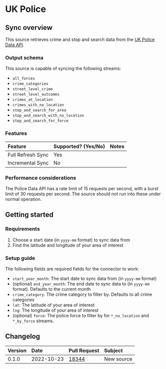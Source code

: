# UK Police

## Sync overview

This source retrieves crime and stop and search data from the
[UK Police Data API](https://data.police.uk/docs/).

### Output schema

This source is capable of syncing the following streams:

* `all_forces`
* `crime_categories`
* `street_level_crime`
* `street_level_outcomes`
* `crimes_at_location`
* `crimes_with_no_location`
* `stop_and_search_for_area`
* `stop_and_search_with_no_location`
* `stop_and_search_for_force`

### Features

| Feature           | Supported? \(Yes/No\) | Notes |
|:------------------|:----------------------|:------|
| Full Refresh Sync | Yes                   |       |
| Incremental Sync  | No                    |       |

### Performance considerations

The Police Data API has a rate limit of 15 requests per second, with a burst
limit of 30 requests per second. The source should not run into these under
normal operation.

## Getting started

### Requirements

1. Choose a start date (in `yyyy-mm` format) to sync data from
2. Find the latitude and longitude of your area of interest

### Setup guide

The following fields are required fields for the connector to work:

- `start_year_month`: The start date to sync data from (in `yyyy-mm` format)
- (optional) `end_year_month`: The end date to sync data to (in `yyyy-mm` 
  format). Defaults to the current month
- `crime_category`: The crime category to filter by. Defaults to all crime 
  categories
- `lat`: The latitude of your area of interest
- `lng`: The longitude of your area of interest
- (optional) `force`: The police force to filter by for `*_no_location` and
  `*_by_force` streams.

## Changelog

| Version | Date       | Pull Request                                             | Subject    |
|:--------|:-----------|:---------------------------------------------------------|:-----------|
| 0.1.0   | 2022-10-23 | [18344](https://github.com/airbytehq/airbyte/pull/18344) | New source |
